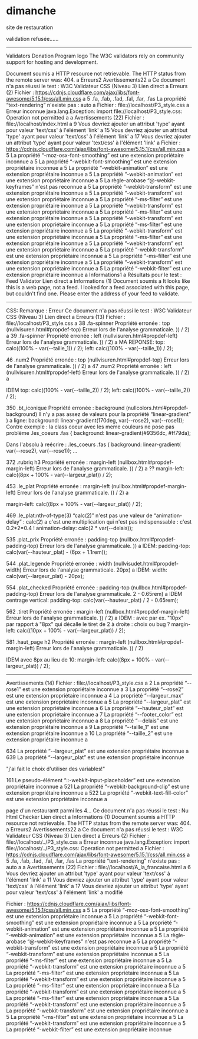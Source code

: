 # dimanche
site de restauration

validation refusée......

__________________________
Validators Donation Program logo	The W3C validators rely on community support for hosting and development.


Document soumis	a
HTTP resource not retrievable. The HTTP status from the remote server was: 404.	a
Erreurs2 Avertissements22 a Ce document n'a pas réussi le test : W3C Validateur CSS (Niveau 3) Lien direct
a Erreurs (2)
Fichier : https://cdnjs.cloudflare.com/ajax/libs/font-awesome/5.15.1/css/all.min.css	a
5		.fa, .fab, .fad, .fal, .far, .fas	La propriété “text-rendering” n'existe pas : auto	a
Fichier : file://localhost/P3_style.css	a
Erreur inconnue java.lang.Exception: import file://localhost/P3_style.css: Operation not permitted	a
a Avertissements (22)
Fichier : file://localhost/index.html	a
9			Vous devriez ajouter un attribut 'type' ayant pour valeur 'text/css' à l'élément 'link'	a
15			Vous devriez ajouter un attribut 'type' ayant pour valeur 'text/css' à l'élément 'link'	a
17			Vous devriez ajouter un attribut 'type' ayant pour valeur 'text/css' à l'élément 'link'	a
Fichier : https://cdnjs.cloudflare.com/ajax/libs/font-awesome/5.15.1/css/all.min.css	a
5			La propriété “-moz-osx-font-smoothing” est une extension propriétaire inconnue	a
5			La propriété “-webkit-font-smoothing” est une extension propriétaire inconnue	a
5			La propriété “-webkit-animation” est une extension propriétaire inconnue	a
5			La propriété “-webkit-animation” est une extension propriétaire inconnue	a
5			La règle-arobase “@-webkit-keyframes” n'est pas reconnue	a
5			La propriété “-webkit-transform” est une extension propriétaire inconnue	a
5			La propriété “-webkit-transform” est une extension propriétaire inconnue	a
5			La propriété “-ms-filter” est une extension propriétaire inconnue	a
5			La propriété “-webkit-transform” est une extension propriétaire inconnue	a
5			La propriété “-ms-filter” est une extension propriétaire inconnue	a
5			La propriété “-webkit-transform” est une extension propriétaire inconnue	a
5			La propriété “-ms-filter” est une extension propriétaire inconnue	a
5			La propriété “-webkit-transform” est une extension propriétaire inconnue	a
5			La propriété “-ms-filter” est une extension propriétaire inconnue	a
5			La propriété “-webkit-transform” est une extension propriétaire inconnue	a
5			La propriété “-webkit-transform” est une extension propriétaire inconnue	a
5			La propriété “-ms-filter” est une extension propriétaire inconnue	a
5			La propriété “-webkit-transform” est une extension propriétaire inconnue	a
5			La propriété “-webkit-filter” est une extension propriétaire inconnue	a
Informations1 a Résultats pour le test : Feed Validator Lien direct
a Informations (1)
Document soumis	a
It looks like this is a web page, not a feed.
I looked for a feed associated with this page, but couldn't find one. Please enter the address of your feed to validate.

_______________
CSS:
Remarque :
Erreur
 Ce document n'a pas réussi le test : W3C Validateur CSS (Niveau 3) Lien direct
a Erreurs (13)
Fichier : file://localhost/P3_style.css	a
38		.fa-spinner	Propriété erronée : top (nullvisuren.html#propdef-top) Erreur lors de l'analyse grammaticale. )) / 2)	a
39		.fa-spinner	Propriété erronée : left (nullvisuren.html#propdef-left) Erreur lors de l'analyse grammaticale. )) / 2)	a
MA REPONSE: 
 top: calc((100% - var(--taille_1)) / 2);
  left: calc((100% - var(--taille_1)) / 2);
  

46		.num2	Propriété erronée : top (nullvisuren.html#propdef-top) Erreur lors de l'analyse grammaticale. )) / 2)	a
47		.num2	Propriété erronée : left (nullvisuren.html#propdef-left) Erreur lors de l'analyse grammaticale. )) / 2)	a

IDEM
 top: calc((100% - var(--taille_2)) / 2);
  left: calc((100% - var(--taille_2)) / 2);
  

350		.bt_iconique	Propriété erronée : background (nullcolors.html#propdef-background) Il n'y a pas assez de valeurs pour la propriété “linear-gradient” )	a
ligne: 
background: linear-gradient(170deg, var(--rose2), var(--rose1));
Contre exemple : la class coeur avec les meme couleurs ne pose pas problème
.les_coeurs .fas {
  background: linear-gradient(#9356dc, #ff79da);

 Dans l'absolu à reécrire : 
 .les_coeurs .fas {
  background: linear-gradient( var(--rose2), var(--rose1));
  ...


372		.rubriq h3	Propriété erronée : margin-left (nullbox.html#propdef-margin-left) Erreur lors de l'analyse grammaticale. )) / 2)	a
??
   margin-left: calc((8px + 100% - var(--largeur_plat)) / 2);

453		.le_plat	Propriété erronée : margin-left (nullbox.html#propdef-margin-left) Erreur lors de l'analyse grammaticale. )) / 2)	a

margin-left: calc((8px + 100% - var(--largeur_plat)) / 2);


469		.le_plat:nth-of-type(3)	“calc(2)” n'est pas une valeur de “animation-delay” : calc(2)	a
 c'est une multiplication qui n'est pas indispenssable : c'est 0.2*2=0.4 !
 animation-delay: calc(2 * var(--delais));

535		.plat_prix	Propriété erronée : padding-top (nullbox.html#propdef-padding-top) Erreur lors de l'analyse grammaticale. ))	a
IDEM:
  padding-top: calc(var(--hauteur_plat) - (6px + 1.1rem));

544		.plat_legende	Propriété erronée : width (nullvisudet.html#propdef-width) Erreur lors de l'analyse grammaticale. 20px)	a
IDEM:
 width: calc(var(--largeur_plat) - 20px);

554		.plat_checked	Propriété erronée : padding-top (nullbox.html#propdef-padding-top) Erreur lors de l'analyse grammaticale. 2 - 0.65rem)	a
IDEM centrage vertical: 
 padding-top: calc(var(--hauteur_plat) / 2 - 0.65rem);

562		.tiret	Propriété erronée : margin-left (nullbox.html#propdef-margin-left) Erreur lors de l'analyse grammaticale. )) / 2)	a
IDEM : avec par ex. "10px" par rapport à "8px" qui décalle le tiret de 2 à droite : choix ou bug ?
 margin-left: calc((10px + 100% - var(--largeur_plat)) / 2);

581		.haut_page h2	Propriété erronée : margin-left (nullbox.html#propdef-margin-left) Erreur lors de l'analyse grammaticale. )) / 2)

IDEM avec 8px  au lieu de 10:
 margin-left: calc((8px + 100% - var(--largeur_plat)) / 2);
___________________
 Avertissements (14)
Fichier : file://localhost/P3_style.css	a
2			La propriété “--rose1” est une extension propriétaire inconnue	a
3			La propriété “--rose2” est une extension propriétaire inconnue	a
4			La propriété “--largeur_max” est une extension propriétaire inconnue	a
5			La propriété “--largeur_plat” est une extension propriétaire inconnue	a
6			La propriété “--hauteur_plat” est une extension propriétaire inconnue	a
7			La propriété “--footer_color” est une extension propriétaire inconnue	a
8			La propriété “--delais” est une extension propriétaire inconnue	a
9			La propriété “--taille_1” est une extension propriétaire inconnue	a
10			La propriété “--taille_2” est une extension propriétaire inconnue	a

634			La propriété “--largeur_plat” est une extension propriétaire inconnue	a
639			La propriété “--largeur_plat” est une extension propriétaire inconnue

"j'ai fait le choix d'utiliser des variables!"

161			Le pseudo-élément “::-webkit-input-placeholder” est une extension propriétaire inconnue	a
521			La propriété “-webkit-background-clip” est une extension propriétaire inconnue	a
522			La propriété “-webkit-text-fill-color” est une extension propriétaire inconnue	a



page d'un restaurantt parmi les 4...
 Ce document n'a pas réussi le test : Nu Html Checker Lien direct
a Informations (1)
Document soumis	a
HTTP resource not retrievable. The HTTP status from the remote server was: 404.	a
Erreurs2 Avertissements22 a Ce document n'a pas réussi le test : W3C Validateur CSS (Niveau 3) Lien direct
a Erreurs (2)
Fichier : file://localhost/../P3_style.css	a
Erreur inconnue java.lang.Exception: import file://localhost/../P3_style.css: Operation not permitted	a
Fichier : https://cdnjs.cloudflare.com/ajax/libs/font-awesome/5.15.1/css/all.min.css	a
5		.fa, .fab, .fad, .fal, .far, .fas	La propriété “text-rendering” n'existe pas : auto	a
a Avertissements (22)
Fichier : file://localhost/A_la_francaise.html	a
6			Vous devriez ajouter un attribut 'type' ayant pour valeur 'text/css' à l'élément 'link'	a
11			Vous devriez ajouter un attribut 'type' ayant pour valeur 'text/css' à l'élément 'link'	a
17			Vous devriez ajouter un attribut 'type' ayant pour valeur 'text/css' à l'élément 'link'	a
modifié

Fichier : https://cdnjs.cloudflare.com/ajax/libs/font-awesome/5.15.1/css/all.min.css	a
5			La propriété “-moz-osx-font-smoothing” est une extension propriétaire inconnue	a
5			La propriété “-webkit-font-smoothing” est une extension propriétaire inconnue	a
5			La propriété “-webkit-animation” est une extension propriétaire inconnue	a
5			La propriété “-webkit-animation” est une extension propriétaire inconnue	a
5			La règle-arobase “@-webkit-keyframes” n'est pas reconnue	a
5			La propriété “-webkit-transform” est une extension propriétaire inconnue	a
5			La propriété “-webkit-transform” est une extension propriétaire inconnue	a
5			La propriété “-ms-filter” est une extension propriétaire inconnue	a
5			La propriété “-webkit-transform” est une extension propriétaire inconnue	a
5			La propriété “-ms-filter” est une extension propriétaire inconnue	a
5			La propriété “-webkit-transform” est une extension propriétaire inconnue	a
5			La propriété “-ms-filter” est une extension propriétaire inconnue	a
5			La propriété “-webkit-transform” est une extension propriétaire inconnue	a
5			La propriété “-ms-filter” est une extension propriétaire inconnue	a
5			La propriété “-webkit-transform” est une extension propriétaire inconnue	a
5			La propriété “-webkit-transform” est une extension propriétaire inconnue	a
5			La propriété “-ms-filter” est une extension propriétaire inconnue	a
5			La propriété “-webkit-transform” est une extension propriétaire inconnue	a
5			La propriété “-webkit-filter” est une extension propriétaire inconnue

